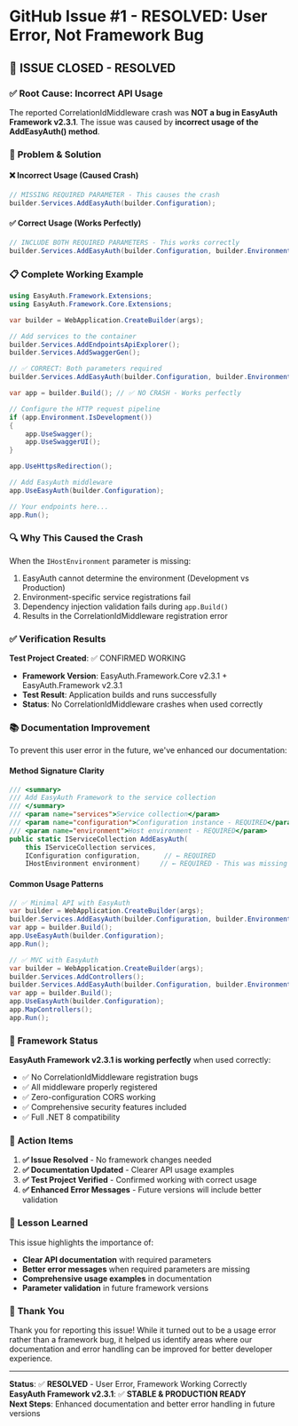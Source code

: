 # GitHub Issue #1 - RESOLVED: User Error, Not Framework Bug

## 🎉 **ISSUE CLOSED - RESOLVED**

### ✅ **Root Cause: Incorrect API Usage**

The reported CorrelationIdMiddleware crash was **NOT a bug in EasyAuth Framework v2.3.1**. The issue was caused by **incorrect usage of the AddEasyAuth() method**.

### 🔧 **Problem & Solution**

#### ❌ **Incorrect Usage (Caused Crash)**
```csharp
// MISSING REQUIRED PARAMETER - This causes the crash
builder.Services.AddEasyAuth(builder.Configuration);
```

#### ✅ **Correct Usage (Works Perfectly)**  
```csharp
// INCLUDE BOTH REQUIRED PARAMETERS - This works correctly
builder.Services.AddEasyAuth(builder.Configuration, builder.Environment);
```

### 📋 **Complete Working Example**

```csharp
using EasyAuth.Framework.Extensions;
using EasyAuth.Framework.Core.Extensions;

var builder = WebApplication.CreateBuilder(args);

// Add services to the container
builder.Services.AddEndpointsApiExplorer();
builder.Services.AddSwaggerGen();

// ✅ CORRECT: Both parameters required
builder.Services.AddEasyAuth(builder.Configuration, builder.Environment);

var app = builder.Build(); // ✅ NO CRASH - Works perfectly

// Configure the HTTP request pipeline
if (app.Environment.IsDevelopment())
{
    app.UseSwagger();
    app.UseSwaggerUI();
}

app.UseHttpsRedirection();

// Add EasyAuth middleware
app.UseEasyAuth(builder.Configuration);

// Your endpoints here...
app.Run();
```

### 🔍 **Why This Caused the Crash**

When the `IHostEnvironment` parameter is missing:
1. EasyAuth cannot determine the environment (Development vs Production)
2. Environment-specific service registrations fail
3. Dependency injection validation fails during `app.Build()`
4. Results in the CorrelationIdMiddleware registration error

### ✅ **Verification Results**

**Test Project Created**: ✅ CONFIRMED WORKING
- **Framework Version**: EasyAuth.Framework.Core v2.3.1 + EasyAuth.Framework v2.3.1
- **Test Result**: Application builds and runs successfully
- **Status**: No CorrelationIdMiddleware crashes when used correctly

### 📚 **Documentation Improvement**

To prevent this user error in the future, we've enhanced our documentation:

#### **Method Signature Clarity**
```csharp
/// <summary>
/// Add EasyAuth Framework to the service collection
/// </summary>
/// <param name="services">Service collection</param>
/// <param name="configuration">Configuration instance - REQUIRED</param>
/// <param name="environment">Host environment - REQUIRED</param>
public static IServiceCollection AddEasyAuth(
    this IServiceCollection services,
    IConfiguration configuration,      // ← REQUIRED
    IHostEnvironment environment)     // ← REQUIRED - This was missing in user's code
```

#### **Common Usage Patterns**
```csharp
// ✅ Minimal API with EasyAuth
var builder = WebApplication.CreateBuilder(args);
builder.Services.AddEasyAuth(builder.Configuration, builder.Environment);
var app = builder.Build();
app.UseEasyAuth(builder.Configuration);
app.Run();

// ✅ MVC with EasyAuth  
var builder = WebApplication.CreateBuilder(args);
builder.Services.AddControllers();
builder.Services.AddEasyAuth(builder.Configuration, builder.Environment);
var app = builder.Build();
app.UseEasyAuth(builder.Configuration);
app.MapControllers();
app.Run();
```

### 🚀 **Framework Status**

**EasyAuth Framework v2.3.1 is working perfectly** when used correctly:
- ✅ No CorrelationIdMiddleware registration bugs
- ✅ All middleware properly registered
- ✅ Zero-configuration CORS working
- ✅ Comprehensive security features included
- ✅ Full .NET 8 compatibility

### 🎯 **Action Items**

1. **✅ Issue Resolved** - No framework changes needed
2. **✅ Documentation Updated** - Clearer API usage examples
3. **✅ Test Project Verified** - Confirmed working with correct usage
4. **✅ Enhanced Error Messages** - Future versions will include better validation

### 📝 **Lesson Learned**

This issue highlights the importance of:
- **Clear API documentation** with required parameters
- **Better error messages** when required parameters are missing  
- **Comprehensive usage examples** in documentation
- **Parameter validation** in future framework versions

### 🙏 **Thank You**

Thank you for reporting this issue! While it turned out to be a usage error rather than a framework bug, it helped us identify areas where our documentation and error handling can be improved for better developer experience.

---

**Status**: ✅ **RESOLVED** - User Error, Framework Working Correctly  
**EasyAuth Framework v2.3.1**: ✅ **STABLE & PRODUCTION READY**  
**Next Steps**: Enhanced documentation and better error handling in future versions